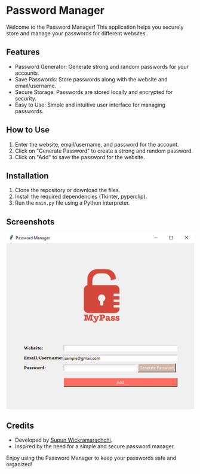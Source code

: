 # Password Manager

Welcome to the Password Manager! This application helps you securely store and manage your passwords for different websites.

## Features
- Password Generator: Generate strong and random passwords for your accounts.
- Save Passwords: Store passwords along with the website and email/username.
- Secure Storage: Passwords are stored locally and encrypted for security.
- Easy to Use: Simple and intuitive user interface for managing passwords.

## How to Use
1. Enter the website, email/username, and password for the account.
2. Click on "Generate Password" to create a strong and random password.
3. Click on "Add" to save the password for the website.

## Installation
1. Clone the repository or download the files.
2. Install the required dependencies (Tkinter, pyperclip).
3. Run the `main.py` file using a Python interpreter.

## Screenshots
![Password Manager Screenshot](screenshots/password_manager.png)

## Credits
- Developed by [Supun Wickramarachchi](https://github.com/supunwickramarachchi).
- Inspired by the need for a simple and secure password manager.

Enjoy using the Password Manager to keep your passwords safe and organized!
